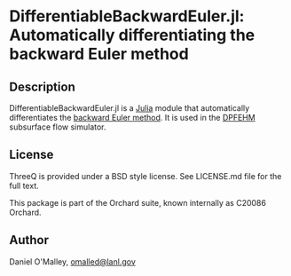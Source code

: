 DifferentiableBackwardEuler.jl: Automatically differentiating the backward Euler method
===============================

Description
-----------

DifferentiableBackwardEuler.jl is a [Julia](http://julialang.org/) module that automatically differentiates the [backward Euler method](https://en.wikipedia.org/wiki/Backward_Euler_method). It is used in the [DPFEHM](https://github.com/OrchardLANL/DPFEHM.jl) subsurface flow simulator.

License
-------

ThreeQ is provided under a BSD style license. See LICENSE.md file for the full text.

This package is part of the Orchard suite, known internally as C20086 Orchard.

Author
------

Daniel O'Malley, <omalled@lanl.gov>
